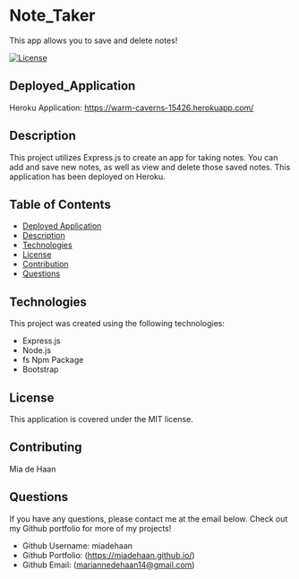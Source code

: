 # Note_Taker
This app allows you to save and delete notes!

[![License](https://img.shields.io/badge/License-MIT-blue.svg)](https://opensource.org/licenses/MIT)

## Deployed_Application
Heroku Application: https://warm-caverns-15426.herokuapp.com/


## Description 
This project utilizes Express.js to create an app for taking notes. You can add and save new notes, as well as view and delete those saved notes. This application has been deployed on Heroku. 


## Table of Contents
- [Deployed Application](#Deployed_Application)
- [Description](#Description)
- [Technologies](#Technologies)
- [License](#License)
- [Contribution](#Contribution)
- [Questions](#Questions)

    
## Technologies
This project was created using the following technologies:

- Express.js
- Node.js
- fs Npm Package
- Bootstrap
    
## License
This application is covered under the MIT license.
    
## Contributing
Mia de Haan
    
## Questions
If you have any questions, please contact me at the email below. Check out my Github portfolio for more of my projects!

- Github Username: miadehaan
- Github Portfolio: (https://miadehaan.github.io/)
- Github Email: (mariannedehaan14@gmail.com)

